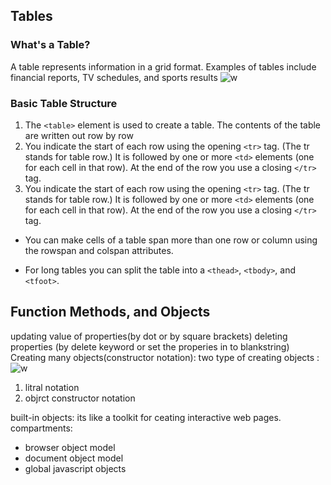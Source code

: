 ## Tables
### What's a Table?
A table represents information in a grid format. 
Examples of tables include financial reports, TV 
schedules, and sports results
![w](https://www.blog.duomly.com/wp-content/uploads/2020/05/html_tables-small.png)
### Basic Table Structure
1. The `<table>` element is used 
to create a table. The contents 
of the table are written out row 
by row
2. You indicate the start of each 
row using the opening `<tr>` tag. 
(The tr stands for table row.) 
It is followed by one or more 
`<td>` elements (one for each cell 
in that row). 
At the end of the row you use a 
closing `</tr>` tag.
3. You indicate the start of each 
row using the opening `<tr>` tag. 
(The tr stands for table row.) 
It is followed by one or more 
`<td>` elements (one for each cell 
in that row). 
At the end of the row you use a 
closing `</tr> `tag.
  
 * You can make cells of a table span more than one row 
or column using the rowspan and colspan attributes.

* For long tables you can split the table into a `<thead>`, 
`<tbody>`, and `<tfoot>`.


## Function Methods, and Objects
updating value of properties(by dot or by square brackets)
deleting properties (by delete keyword or set the properies in to blankstring)
Creating many objects(constructor notation):
two type of creating objects :
![w](https://image.slidesharecdn.com/introductiontoobjectorientedprogramming-141212062931-conversion-gate01/95/introduction-to-object-oriented-programming-30-638.jpg?cb=1448026569)
1. litral notation  
2. objrct constructor notation  

built-in objects:
its like a toolkit for ceating interactive web pages.
compartments:

* browser object model
* document object model
* global javascript objects
